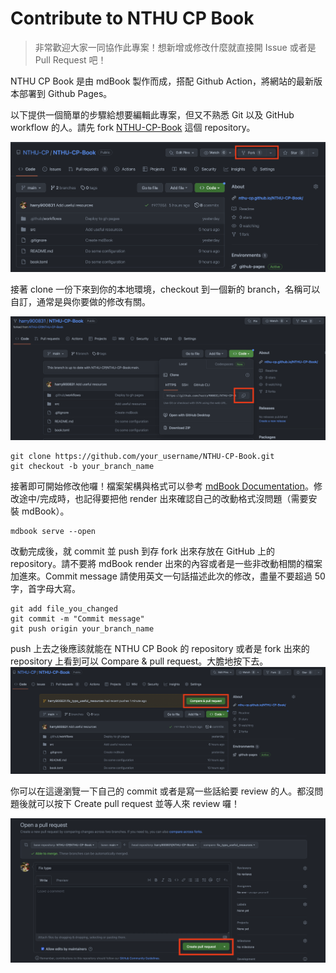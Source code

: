 # Contribute to NTHU CP Book

> 非常歡迎大家一同協作此專案！想新增或修改什麼就直接開 Issue 或者是 Pull Request 吧！

NTHU CP Book 是由 mdBook 製作而成，搭配 Github Action，將網站的最新版本部署到 Github Pages。

以下提供一個簡單的步驟給想要編輯此專案，但又不熟悉 Git 以及 GitHub workflow 的人。請先 fork [NTHU-CP-Book](https://github.com/NTHU-CP/NTHU-CP-Book) 這個 repository。

![](image/fork.png)

接著 clone 一份下來到你的本地環境，checkout 到一個新的 branch，名稱可以自訂，通常是與你要做的修改有關。

![](image/clone.png)

```
git clone https://github.com/your_username/NTHU-CP-Book.git
git checkout -b your_branch_name
```

接著即可開始修改他囉！檔案架構與格式可以參考 [mdBook Documentation](https://rust-lang.github.io/mdBook/)。修改途中/完成時，也記得要把他 render 出來確認自己的改動格式沒問題（需要安裝 mdBook）。

```
mdbook serve --open
```

改動完成後，就 commit 並 push 到存 fork 出來存放在 GitHub 上的 repository。請不要將 mdBook render 出來的內容或者是一些非改動相關的檔案加進來。Commit message 請使用英文一句話描述此次的修改，盡量不要超過 50 字，首字母大寫。

```
git add file_you_changed
git commit -m "Commit message"
git push origin your_branch_name
```

push 上去之後應該就能在 NTHU CP Book 的 repository 或者是 fork 出來的 repository 上看到可以 Compare & pull request。大膽地按下去。
![](image/pr.png)

你可以在這邊瀏覽一下自己的 commit 或者是寫一些話給要 review 的人。都沒問題後就可以按下 Create pull request 並等人來 review 囉！

![](image/create_pr.png)
